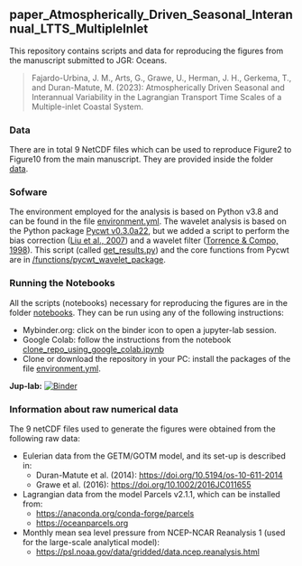 ## paper_Atmospherically_Driven_Seasonal_Interannual_LTTS_MultipleInlet
This repository contains scripts and data for reproducing the figures from the manuscript submitted to JGR: Oceans.

> Fajardo-Urbina, J. M., Arts, G., Grawe, U., Herman, J. H., Gerkema, T., and Duran-Matute, M. (2023): Atmospherically Driven Seasonal and Interannual Variability in the Lagrangian Transport Time Scales of a Multiple-inlet Coastal System. 

### Data
There are in total 9 NetCDF files which can be used to reproduce Figure2 to Figure10 from the main manuscript. They are provided inside the folder [data](https://github.com/JeancarloFU/paper_Atmospherically_Driven_Seasonal_Interannual_LTTS_MultipleInlet/blob/main/data).

### Sofware
The environment employed for the analysis is based on Python v3.8 and can be found in the file [environment.yml](https://github.com/JeancarloFU/paper_Atmospherically_Driven_Seasonal_Interannual_LTTS_MultipleInlet/blob/main/environment.yml).
The wavelet analysis is based on the Python package [Pycwt v0.3.0a22](https://anaconda.org/conda-forge/pycwt), but we added a script to perform the bias correction ([Liu et al., 2007](https://journals.ametsoc.org/view/journals/atot/24/12/2007jtecho511_1.xml)) and a wavelet filter ([Torrence & Compo, 1998](https://journals.ametsoc.org/view/journals/bams/79/1/1520-0477_1998_079_0061_apgtwa_2_0_co_2.xml)). This script (called [get_results.py](https://github.com/JeancarloFU/paper_Atmospherically_Driven_Seasonal_Interannual_LTTS_MultipleInlet/tree/main/functions/pycwt_wavelet_package/get_results.py)) and the core functions from Pycwt are in [/functions/pycwt_wavelet_package](https://github.com/JeancarloFU/paper_Atmospherically_Driven_Seasonal_Interannual_LTTS_MultipleInlet/tree/main/functions/pycwt_wavelet_package).

### Running the Notebooks
All the scripts (notebooks) necessary for reproducing the figures are in the folder [notebooks](https://github.com/JeancarloFU/paper_Atmospherically_Driven_Seasonal_Interannual_LTTS_MultipleInlet/blob/main/notebooks). They can be run using any of the following instructions:
- Mybinder.org: click on the binder icon to open a jupyter-lab session. 
- Google Colab: follow the instructions from the notebook [clone_repo_using_google_colab.ipynb](https://github.com/JeancarloFU/paper_Atmospherically_Driven_Seasonal_Interannual_LTTS_MultipleInlet/blob/main/clone_repo_using_google_colab.ipynb)
- Clone or download the repository in your PC: install the packages of the file [environment.yml](https://github.com/JeancarloFU/paper_Atmospherically_Driven_Seasonal_Interannual_LTTS_MultipleInlet/blob/main/environment.yml).

**Jup-lab:** [![Binder](https://mybinder.org/badge_logo.svg)](https://mybinder.org/v2/gh/JeancarloFU/paper_Atmospherically_Driven_Seasonal_Interannual_LTTS_MultipleInlet/main?urlpath=lab)

### Information about raw numerical data 
The 9 netCDF files used to generate the figures were obtained from the following raw data:

- Eulerian data from the GETM/GOTM model, and its set-up is described in:
    * Duran-Matute et al. (2014): https://doi.org/10.5194/os-10-611-2014
    * Grawe et al. (2016): https://doi.org/10.1002/2016JC011655
- Lagrangian data from the model Parcels v2.1.1, which can be installed from: 
    * https://anaconda.org/conda-forge/parcels
    * https://oceanparcels.org
- Monthly mean sea level pressure from NCEP-NCAR Reanalysis 1 (used for the large-scale analytical model):
    * https://psl.noaa.gov/data/gridded/data.ncep.reanalysis.html
